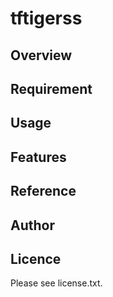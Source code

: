 # tftigerss 

## Overview


## Requirement


## Usage


## Features


## Reference


## Author


## Licence

Please see license.txt.
